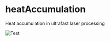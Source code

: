 # heatAccumulation
Heat accumulation in ultrafast laser processing


![Test](https://github.com/david-brinkmeier/heatAccumulation/blob/main/resources/media/overview.gif)